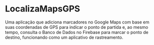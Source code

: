 # LocalizaMapsGPS

Uma aplicação que adiciona marcadores no Google Maps com base em suas coordenadas de GPS para indicar o ponto de partida e, ao mesmo tempo, consulta o Banco de Dados no Firebase para marcar o ponto de destino, funcionando como um aplicativo de rastreamento.

